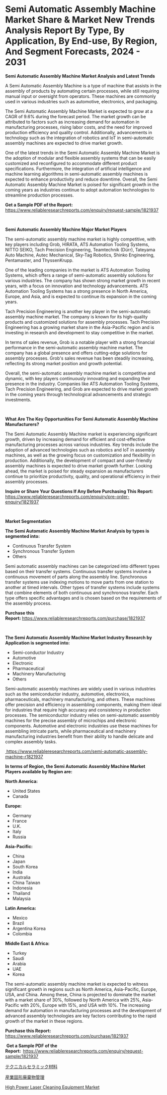 <p><h1>Semi Automatic Assembly Machine Market Share & Market New Trends Analysis Report By Type, By Application, By End-use, By Region, And Segment Forecasts, 2024 - 2031</h1></p><p><strong>Semi Automatic Assembly Machine Market Analysis and Latest Trends</strong></p>
<p><p>A Semi Automatic Assembly Machine is a type of machine that assists in the assembly of products by automating certain processes, while still requiring manual input or oversight from operators. These machines are commonly used in various industries such as automotive, electronics, and packaging.</p><p>The Semi Automatic Assembly Machine Market is expected to grow at a CAGR of 9.6% during the forecast period. The market growth can be attributed to factors such as increasing demand for automation in manufacturing processes, rising labor costs, and the need for improved production efficiency and quality control. Additionally, advancements in technology such as the integration of robotics and IoT in semi-automatic assembly machines are expected to drive market growth.</p><p>One of the latest trends in the Semi Automatic Assembly Machine Market is the adoption of modular and flexible assembly systems that can be easily customized and reconfigured to accommodate different product specifications. Furthermore, the integration of artificial intelligence and machine learning algorithms in semi-automatic assembly machines is expected to enhance productivity and reduce downtime. Overall, the Semi Automatic Assembly Machine Market is poised for significant growth in the coming years as industries continue to adopt automation technologies to streamline production processes.</p></p>
<p><strong>Get a Sample PDF of the Report:&nbsp;</strong> <a href="https://www.reliableresearchreports.com/enquiry/request-sample/1821937">https://www.reliableresearchreports.com/enquiry/request-sample/1821937</a></p>
<p>&nbsp;</p>
<p><strong>Semi Automatic Assembly Machine Major Market Players</strong></p>
<p><p>The semi-automatic assembly machine market is highly competitive, with key players including Grob, HIRATA, ATS Automation Tooling Systems, NITTO SEIKO, Tach Precision Engineering, Teamtechnik (Dürr), Tateyama Auto Machine, Autec Mechanical, Sky-Tag Robotics, Shinko Engineering, Pentamaster, and ThyssenKrupp.</p><p>One of the leading companies in the market is ATS Automation Tooling Systems, which offers a range of semi-automatic assembly solutions for various industries. The company has shown strong market growth in recent years, with a focus on innovation and technology advancements. ATS Automation Tooling Systems has a strong presence in North America, Europe, and Asia, and is expected to continue its expansion in the coming years.</p><p>Tach Precision Engineering is another key player in the semi-automatic assembly machine market. The company is known for its high-quality products and customized solutions for assembly processes. Tach Precision Engineering has a growing market share in the Asia-Pacific region and is investing in research and development to stay competitive in the market.</p><p>In terms of sales revenue, Grob is a notable player with a strong financial performance in the semi-automatic assembly machine market. The company has a global presence and offers cutting-edge solutions for assembly processes. Grob's sales revenue has been steadily increasing, reflecting its strong market position and growth potential.</p><p>Overall, the semi-automatic assembly machine market is competitive and dynamic, with key players continuously innovating and expanding their presence in the industry. Companies like ATS Automation Tooling Systems, Tach Precision Engineering, and Grob are expected to drive market growth in the coming years through technological advancements and strategic investments.</p></p>
<p>&nbsp;</p>
<p><strong>What Are The Key Opportunities For Semi Automatic Assembly Machine Manufacturers?</strong></p>
<p><p>The Semi Automatic Assembly Machine market is experiencing significant growth, driven by increasing demand for efficient and cost-effective manufacturing processes across various industries. Key trends include the adoption of advanced technologies such as robotics and IoT in assembly machines, as well as the growing focus on customization and flexibility in production. Additionally, the development of compact and user-friendly assembly machines is expected to drive market growth further. Looking ahead, the market is poised for steady expansion as manufacturers continue to prioritize productivity, quality, and operational efficiency in their assembly processes.</p></p>
<p><strong>Inquire or Share Your Questions If Any Before Purchasing This Report:</strong> <a href="https://www.reliableresearchreports.com/enquiry/pre-order-enquiry/1821937">https://www.reliableresearchreports.com/enquiry/pre-order-enquiry/1821937</a></p>
<p>&nbsp;</p>
<p><strong>Market Segmentation</strong></p>
<p><strong>The Semi Automatic Assembly Machine Market Analysis by types is segmented into:</strong></p>
<p><ul><li>Continuous Transfer System</li><li>Synchronous Transfer System</li><li>Others</li></ul></p>
<p><p>Semi automatic assembly machines can be categorized into different types based on their transfer systems. Continuous transfer systems involve a continuous movement of parts along the assembly line. Synchronous transfer systems use indexing motions to move parts from one station to another at timed intervals. Other types of transfer systems include systems that combine elements of both continuous and synchronous transfer. Each type offers specific advantages and is chosen based on the requirements of the assembly process.</p></p>
<p><strong>Purchase this Report:&nbsp;</strong><a href="https://www.reliableresearchreports.com/purchase/1821937">https://www.reliableresearchreports.com/purchase/1821937</a></p>
<p>&nbsp;</p>
<p><strong>The Semi Automatic Assembly Machine Market Industry Research by Application is segmented into:</strong></p>
<p><ul><li>Semi-conductor Industry</li><li>Automotive</li><li>Electronic</li><li>Pharmaceutical</li><li>Machinery Manufacturing</li><li>Others</li></ul></p>
<p><p>Semi-automatic assembly machines are widely used in various industries such as the semiconductor industry, automotive, electronics, pharmaceuticals, machinery manufacturing, and others. These machines offer precision and efficiency in assembling components, making them ideal for industries that require high accuracy and consistency in production processes. The semiconductor industry relies on semi-automatic assembly machines for the precise assembly of microchips and electronic components. Automotive and electronic industries use these machines for assembling intricate parts, while pharmaceutical and machinery manufacturing industries benefit from their ability to handle delicate and complex assembly tasks.</p></p>
<p><a href="https://www.reliableresearchreports.com/semi-automatic-assembly-machine-r1821937">&nbsp;https://www.reliableresearchreports.com/semi-automatic-assembly-machine-r1821937</a></p>
<p><strong>In terms of Region, the Semi Automatic Assembly Machine Market Players available by Region are:</strong></p>
<p>
    <p> <strong> North America: </strong>
        <ul>
            <li>United States</li>
            <li>Canada</li>
        </ul>
        </p> 
    <p> <strong> Europe: </strong>
        <ul>
            <li>Germany</li>
            <li>France</li>
            <li>U.K.</li>
            <li>Italy</li>
            <li>Russia</li>
        </ul>
        </p> 
    <p> <strong> Asia-Pacific: </strong>
        <ul>
            <li>China</li>
            <li>Japan</li>
            <li>South Korea</li>
            <li>India</li>
            <li>Australia</li>
            <li>China Taiwan</li>
            <li>Indonesia</li>
            <li>Thailand</li>
            <li>Malaysia</li>
        </ul>
        </p> 
    <p> <strong> Latin America: </strong>
        <ul>
            <li>Mexico</li>
            <li>Brazil</li>
            <li>Argentina Korea</li>
            <li>Colombia</li>
        </ul>
        </p> 
    <p> <strong> Middle East & Africa: </strong>
        <ul>
            <li>Turkey</li>
            <li>Saudi</li>
            <li>Arabia</li>
            <li>UAE</li>
            <li>Korea</li>
        </ul>
    </p>
    </p>
<p><p>The semi-automatic assembly machine market is expected to witness significant growth in regions such as North America, Asia-Pacific, Europe, USA, and China. Among these, China is projected to dominate the market with a market share of 30%, followed by North America with 25%, Asia-Pacific with 20%, Europe with 15%, and USA with 10%. The increasing demand for automation in manufacturing processes and the development of advanced assembly technologies are key factors contributing to the rapid growth of the market in these regions.</p></p>
<p><strong>Purchase this Report: </strong><a href="https://www.reliableresearchreports.com/purchase/1821937">https://www.reliableresearchreports.com/purchase/1821937</a></p>
<p>&nbsp;<strong>Get a Sample PDF of the Report:&nbsp;&nbsp;</strong><a href="https://www.reliableresearchreports.com/enquiry/request-sample/1821937">https://www.reliableresearchreports.com/enquiry/request-sample/1821937</a></p>
<p><strong></strong></p>
<p><p><a href="https://github.com/AriMuller2009/Market-Research-Report-List-1/blob/main/298313741011.md">テクニカルセラミック材料</a></p><p><a href="https://github.com/dathomson6534/Market-Research-Report-List-1/blob/main/513840141012.md">産業固形廃棄物管理</a></p><p><a href="https://github.com/mancsybtousav/Market-Research-Report-List-2/blob/main/high-power-laser-cleaning-equipment-market.md">High Power Laser Cleaning Equipment Market</a></p></p>